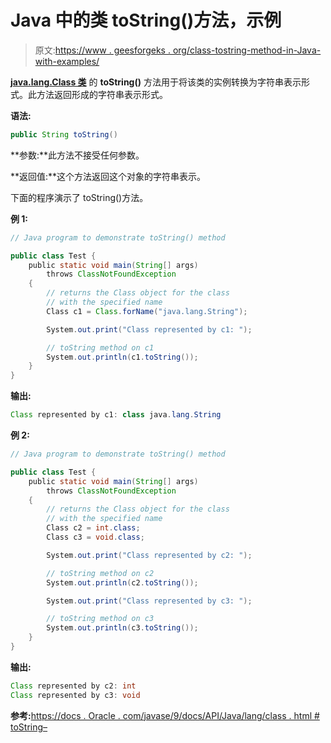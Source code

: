 # Java 中的类 toString()方法，示例

> 原文:[https://www . geesforgeks . org/class-tostring-method-in-Java-with-examples/](https://www.geeksforgeeks.org/class-tostring-method-in-java-with-examples/)

**[java.lang.Class 类](https://www.geeksforgeeks.org/java-lang-class-class-java-set-1/)** 的 **toString()** 方法用于将该类的实例转换为字符串表示形式。此方法返回形成的字符串表示形式。

**语法:**

```java
public String toString()

```

**参数:**此方法不接受任何参数。

**返回值:**这个方法返回这个对象的字符串表示。

下面的程序演示了 toString()方法。

**例 1:**

```java
// Java program to demonstrate toString() method

public class Test {
    public static void main(String[] args)
        throws ClassNotFoundException
    {
        // returns the Class object for the class
        // with the specified name
        Class c1 = Class.forName("java.lang.String");

        System.out.print("Class represented by c1: ");

        // toString method on c1
        System.out.println(c1.toString());
    }
}
```

**输出:**

```java
Class represented by c1: class java.lang.String

```

**例 2:**

```java
// Java program to demonstrate toString() method

public class Test {
    public static void main(String[] args)
        throws ClassNotFoundException
    {
        // returns the Class object for the class
        // with the specified name
        Class c2 = int.class;
        Class c3 = void.class;

        System.out.print("Class represented by c2: ");

        // toString method on c2
        System.out.println(c2.toString());

        System.out.print("Class represented by c3: ");

        // toString method on c3
        System.out.println(c3.toString());
    }
}
```

**输出:**

```java
Class represented by c2: int
Class represented by c3: void

```

**参考:**[https://docs . Oracle . com/javase/9/docs/API/Java/lang/class . html # toString–](https://docs.oracle.com/javase/9/docs/api/java/lang/Class.html#toString--)